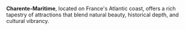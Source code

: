 **Charente-Maritime**, located on France's Atlantic coast, offers a rich tapestry of attractions that blend natural beauty, historical depth, and cultural vibrancy.

